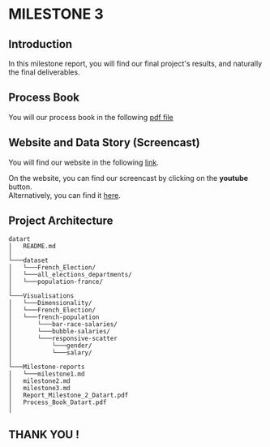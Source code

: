 # MILESTONE 3

## Introduction

In this milestone report, you will find our final project's results, and naturally the final deliverables.

## Process Book

You will our process book in the following [pdf file](./Process_Book_Datart.pdf)

## Website and Data Story (Screencast)

You will find our website in the following [link](https://jeremybensoussan.github.io/). 

On the website, you can find our screencast by clicking on the **youtube** button.</br> Alternatively, you can find it [here](https://www.youtube.com/watch?v=2FKD2b4SrLc).

## Project Architecture

```
datart
│   README.md
│
└───dataset
│   └───French_Election/
│   └───all_elections_departments/
│   └───population-france/
│   
└───Visualisations
│   └───Dimensionality/
│   └───French_Election/
│   └───french-population
│   	└───bar-race-salaries/
│   	└───bubble-salaries/
│   	└───responsive-scatter
│   		└───gender/
│   		└───salary/
│   
└───Milestone-reports
│   └───milestone1.md
│	milestone2.md
│	milestone3.md
│	Report_Milestone_2_Datart.pdf
│	Process_Book_Datart.pdf
│

```


## THANK YOU ! 
